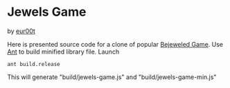 Jewels Game
===========
by [eur00t](http://www.eur00t.com)

Here is presented source code for a clone of popular [Bejeweled Game](http://en.wikipedia.org/wiki/Bejeweled). 
Use [Ant](http://ant.apache.org/) to build minified library file. Launch
 
	ant build.release
	
This will generate "build/jewels-game.js" and "build/jewels-game-min.js"
